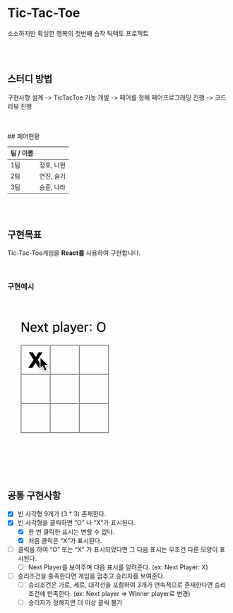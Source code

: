 # Tic-Tac-Toe

소소하지만 확실한 행복의 첫번째 습작 틱택토 프로젝트

<br>
<br>

## 스터디 방법

구현사항 설계 -> TicTacToe 기능 개발 -> 페어를 정해 페어프로그래밍 진행 -> 코드리뷰 진행

<br>
<br>
## 페어현황

| 팀 / 이름 |            |
| --------- | ---------- |
| 1팀       | 정호, 나현 |
| 2팀       | 연진, 슬기 |
| 3팀       | 승훈, 나라 |

<br>
<br>

## 구현목표

Tic-Tac-Toe게임을 **React를** 사용하여 구현합니다.

<br>

### 구현예시

<br>

![Tic-Tac-Toe Game](./public/tictactoe.gif)

<br>
<br>

## 공통 구현사항

- [x] 빈 사각형 9개가 (3 \* 3) 존재한다.
- [x] 빈 사각형을 클릭하면 “O” 나 “X”가 표시된다.
  - [x] 한 번 클릭한 표시는 변할 수 없다.
  - [x] 처음 클릭은 “X”가 표시된다.
- [ ] 클릭을 하여 “O” 또는 “X” 가 표시되었다면 그 다음 표시는 무조건 다른 모양이 표시된다.
  - [ ] Next Player를 보여주며 다음 표시를 알려준다. (ex: Next Player: X)
- [ ] 승리조건을 충족한다면 게임을 멈추고 승리자를 보여준다.
  - [ ] 승리조건은 가로, 세로, 대각선을 포함하여 3개가 연속적으로 존재한다면 승리조건에 만족한다. (ex: Next player ⇒ Winner player로 변경)
  - [ ] 승리자가 정해지면 더 이상 클릭 불가
